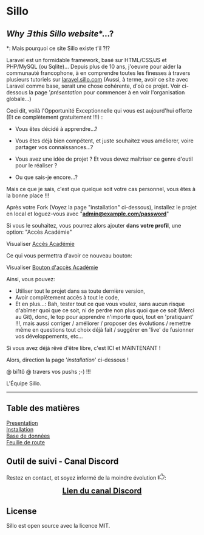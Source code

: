 # Sillo

## *Why ∃ this Sillo website**...?

*: Mais pourquoi ce site Sillo existe t'il ?!?

Laravel est un formidable framework, basé sur HTML/CSS/JS et PHP/MySQL (ou Sqlite)...
Depuis plus de 10 ans, j'oeuvre pour aider la communauté francophone, à en comprendre toutes les finesses à travers plusieurs tutoriels sur [laravel.sillo.com](https://laravel.sillo.org/pages/laravel-11/) (Aussi, à terme, avoir ce site avec Laravel comme base, serait une chose cohérente, d'où ce projet. Voir ci-dessous la page '*présentation* pour commencer à en voir l'organisation globale...)

Ceci dit, voilà l'Opportunité Exceptionnelle qui vous est aujourd'hui offerte (Et ce complètement gratuitement !!!) :

- Vous êtes décidé à apprendre...? 
  
- Vous êtes déjà bien compétent, et juste souhaitez vous améliorer, voire partager vos connaissances...?

- Vous avez une idée de projet ? Et vous devez maîtriser ce genre d'outil pour le réaliser ?

- Ou que sais-je encore...?

Mais ce que je sais, c'est que quelque soit votre cas personnel, vous êtes à la bonne place !!!

Après votre Fork (Voyez la page "installation" ci-dessous), installez le projet en local et loguez-vous avec "[**admin@example.com/password**](https://discord.com/channels/423853760939556865/1253369416477835307)"

Si vous le souhaitez, vous pourrez alors ajouter **dans votre profil**, une option: "Accès Académie"

Visualiser [Accès Académie](https://prnt.sc/-_pte4qrtT9c)

Ce qui vous permettra d'avoir ce nouveau bouton:

Visualiser [Bouton d'accès Académie](https://prnt.sc/PikISANBNWwk)

Ainsi, vous pouvez:

- Utiliser tout le projet dans sa toute dernière version,
- Avoir complètement accès à tout le code,
- Et en plus...: Bah, tester tout ce que vous voulez, sans aucun risque d'abîmer quoi que ce soit, ni de perdre non plus quoi que ce soit (Merci au Git), donc, le top pour apprendre n'importe quoi, tout en 'pratiquant' !!!, mais aussi corriger / améliorer / proposer des évolutions / remettre même en questions tout choix déjà fait / suggérer en 'live' de fusionner vos développements, etc...

Si vous avez déjà rêvé d'être libre, c'est ICI et MAINTENANT !

Alors, direction la page '*installation*' ci-dessous !

@ bi1tô @ travers vos pushs ;-) !!!

L'Équipe Sillo.

--- 



## Table des matières

[Presentation](doc/presentation.md)<br>
[Installation](doc/installation.md)<br>
[Base de données](doc/database.md)<br>
[Feuille de route](doc/roadmap.md)


## Outil de suivi - Canal Discord

Restez en contact, et soyez informé de la moindre évolution
<svg xmlns="http://www.w3.org/2000/svg" viewBox="0 0 512 512" width="18" ><!--!Font Awesome Free 6.5.2 by @fontawesome - https://fontawesome.com License - https://fontawesome.com/license/free Copyright 2024 Fonticons, Inc.--><path fill="grey" d="M323.8 34.8c-38.2-10.9-78.1 11.2-89 49.4l-5.7 20c-3.7 13-10.4 25-19.5 35l-51.3 56.4c-8.9 9.8-8.2 25 1.6 33.9s25 8.2 33.9-1.6l51.3-56.4c14.1-15.5 24.4-34 30.1-54.1l5.7-20c3.6-12.7 16.9-20.1 29.7-16.5s20.1 16.9 16.5 29.7l-5.7 20c-5.7 19.9-14.7 38.7-26.6 55.5c-5.2 7.3-5.8 16.9-1.7 24.9s12.3 13 21.3 13L448 224c8.8 0 16 7.2 16 16c0 6.8-4.3 12.7-10.4 15c-7.4 2.8-13 9-14.9 16.7s.1 15.8 5.3 21.7c2.5 2.8 4 6.5 4 10.6c0 7.8-5.6 14.3-13 15.7c-8.2 1.6-15.1 7.3-18 15.2s-1.6 16.7 3.6 23.3c2.1 2.7 3.4 6.1 3.4 9.9c0 6.7-4.2 12.6-10.2 14.9c-11.5 4.5-17.7 16.9-14.4 28.8c.4 1.3 .6 2.8 .6 4.3c0 8.8-7.2 16-16 16H286.5c-12.6 0-25-3.7-35.5-10.7l-61.7-41.1c-11-7.4-25.9-4.4-33.3 6.7s-4.4 25.9 6.7 33.3l61.7 41.1c18.4 12.3 40 18.8 62.1 18.8H384c34.7 0 62.9-27.6 64-62c14.6-11.7 24-29.7 24-50c0-4.5-.5-8.8-1.3-13c15.4-11.7 25.3-30.2 25.3-51c0-6.5-1-12.8-2.8-18.7C504.8 273.7 512 257.7 512 240c0-35.3-28.6-64-64-64l-92.3 0c4.7-10.4 8.7-21.2 11.8-32.2l5.7-20c10.9-38.2-11.2-78.1-49.4-89zM32 192c-17.7 0-32 14.3-32 32V448c0 17.7 14.3 32 32 32H96c17.7 0 32-14.3 32-32V224c0-17.7-14.3-32-32-32H32z"/></svg>:

<div align ="center" style="font-weight: bold">
<a style="font-size: 20px; font-weight: bold" href="https://discord.com/channels/1258750464800063640/1258750464800063646" target="_blank">Lien du canal Discord
</a></div>

## License

Sillo est open source avec la licence MIT.

